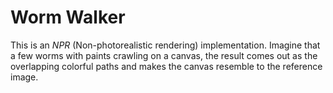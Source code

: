 # Worm Walker

This is an *NPR* (Non-photorealistic rendering) implementation. Imagine that a few worms with  paints crawling on a canvas, the result comes out as the overlapping colorful paths and makes the canvas resemble to the reference image.